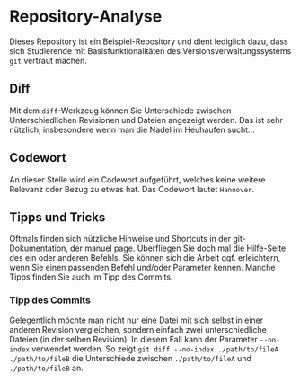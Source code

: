 # Repository-Analyse
Dieses Repository ist ein Beispiel-Repository und dient lediglich dazu, dass sich Studierende mit Basisfunktionalitäten des Versionsverwaltungssystems `git` vertraut machen.

## Diff
Mit dem `diff`-Werkzeug können Sie Unterschiede zwischen Unterschiedlichen Revisionen und Dateien angezeigt werden. Das ist sehr nützlich, insbesondere wenn man die Nadel im Heuhaufen sucht...

## Codewort
An dieser Stelle wird ein Codewort aufgeführt, welches keine weitere Relevanz oder Bezug zu etwas hat. Das Codewort lautet `Hannover`.

## Tipps und Tricks
Oftmals finden sich nützliche Hinweise und Shortcuts in der git-Dokumentation, der manuel page.
Überfliegen Sie doch mal die Hilfe-Seite des ein oder anderen Befehls. Sie können sich die Arbeit ggf. erleichtern, wenn Sie einen passenden Befehl und/oder Parameter kennen. Manche Tipps finden Sie auch im Tipp des Commits.

### Tipp des Commits
Gelegentlich möchte man nicht nur eine Datei mit sich selbst in einer anderen Revision vergleichen, sondern einfach zwei unterschiedliche Dateien (in der selben Revision). In diesem Fall kann der Parameter `--no-index` verwendet werden. So zeigt `git diff --no-index ./path/to/fileA ./path/to/fileB` die Unterschiede zwischen `./path/to/fileA` und `./path/to/fileB` an.